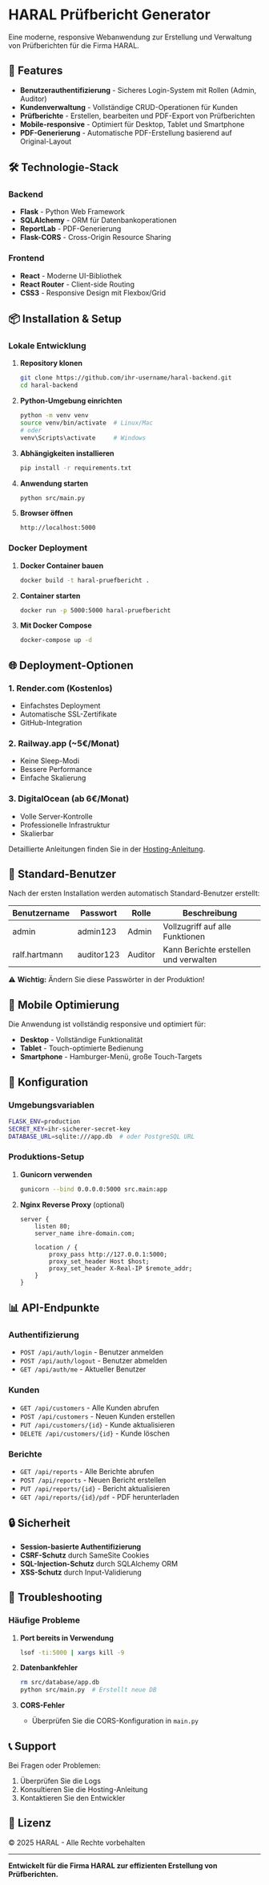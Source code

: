 # HARAL Prüfbericht Generator

Eine moderne, responsive Webanwendung zur Erstellung und Verwaltung von Prüfberichten für die Firma HARAL.

## 🚀 Features

- **Benutzerauthentifizierung** - Sicheres Login-System mit Rollen (Admin, Auditor)
- **Kundenverwaltung** - Vollständige CRUD-Operationen für Kunden
- **Prüfberichte** - Erstellen, bearbeiten und PDF-Export von Prüfberichten
- **Mobile-responsive** - Optimiert für Desktop, Tablet und Smartphone
- **PDF-Generierung** - Automatische PDF-Erstellung basierend auf Original-Layout

## 🛠️ Technologie-Stack

### Backend
- **Flask** - Python Web Framework
- **SQLAlchemy** - ORM für Datenbankoperationen
- **ReportLab** - PDF-Generierung
- **Flask-CORS** - Cross-Origin Resource Sharing

### Frontend
- **React** - Moderne UI-Bibliothek
- **React Router** - Client-side Routing
- **CSS3** - Responsive Design mit Flexbox/Grid

## 📦 Installation & Setup

### Lokale Entwicklung

1. **Repository klonen**
   ```bash
   git clone https://github.com/ihr-username/haral-backend.git
   cd haral-backend
   ```

2. **Python-Umgebung einrichten**
   ```bash
   python -m venv venv
   source venv/bin/activate  # Linux/Mac
   # oder
   venv\Scripts\activate     # Windows
   ```

3. **Abhängigkeiten installieren**
   ```bash
   pip install -r requirements.txt
   ```

4. **Anwendung starten**
   ```bash
   python src/main.py
   ```

5. **Browser öffnen**
   ```
   http://localhost:5000
   ```

### Docker Deployment

1. **Docker Container bauen**
   ```bash
   docker build -t haral-pruefbericht .
   ```

2. **Container starten**
   ```bash
   docker run -p 5000:5000 haral-pruefbericht
   ```

3. **Mit Docker Compose**
   ```bash
   docker-compose up -d
   ```

## 🌐 Deployment-Optionen

### 1. Render.com (Kostenlos)
- Einfachstes Deployment
- Automatische SSL-Zertifikate
- GitHub-Integration

### 2. Railway.app (~5€/Monat)
- Keine Sleep-Modi
- Bessere Performance
- Einfache Skalierung

### 3. DigitalOcean (ab 6€/Monat)
- Volle Server-Kontrolle
- Professionelle Infrastruktur
- Skalierbar

Detaillierte Anleitungen finden Sie in der [Hosting-Anleitung](hosting-guide.md).

## 👥 Standard-Benutzer

Nach der ersten Installation werden automatisch Standard-Benutzer erstellt:

| Benutzername | Passwort | Rolle | Beschreibung |
|-------------|----------|-------|--------------|
| admin | admin123 | Admin | Vollzugriff auf alle Funktionen |
| ralf.hartmann | auditor123 | Auditor | Kann Berichte erstellen und verwalten |

⚠️ **Wichtig:** Ändern Sie diese Passwörter in der Produktion!

## 📱 Mobile Optimierung

Die Anwendung ist vollständig responsive und optimiert für:
- **Desktop** - Vollständige Funktionalität
- **Tablet** - Touch-optimierte Bedienung
- **Smartphone** - Hamburger-Menü, große Touch-Targets

## 🔧 Konfiguration

### Umgebungsvariablen

```bash
FLASK_ENV=production
SECRET_KEY=ihr-sicherer-secret-key
DATABASE_URL=sqlite:///app.db  # oder PostgreSQL URL
```

### Produktions-Setup

1. **Gunicorn verwenden**
   ```bash
   gunicorn --bind 0.0.0.0:5000 src.main:app
   ```

2. **Nginx Reverse Proxy** (optional)
   ```nginx
   server {
       listen 80;
       server_name ihre-domain.com;
       
       location / {
           proxy_pass http://127.0.0.1:5000;
           proxy_set_header Host $host;
           proxy_set_header X-Real-IP $remote_addr;
       }
   }
   ```

## 📊 API-Endpunkte

### Authentifizierung
- `POST /api/auth/login` - Benutzer anmelden
- `POST /api/auth/logout` - Benutzer abmelden
- `GET /api/auth/me` - Aktueller Benutzer

### Kunden
- `GET /api/customers` - Alle Kunden abrufen
- `POST /api/customers` - Neuen Kunden erstellen
- `PUT /api/customers/{id}` - Kunde aktualisieren
- `DELETE /api/customers/{id}` - Kunde löschen

### Berichte
- `GET /api/reports` - Alle Berichte abrufen
- `POST /api/reports` - Neuen Bericht erstellen
- `PUT /api/reports/{id}` - Bericht aktualisieren
- `GET /api/reports/{id}/pdf` - PDF herunterladen

## 🔒 Sicherheit

- **Session-basierte Authentifizierung**
- **CSRF-Schutz** durch SameSite Cookies
- **SQL-Injection-Schutz** durch SQLAlchemy ORM
- **XSS-Schutz** durch Input-Validierung

## 🐛 Troubleshooting

### Häufige Probleme

1. **Port bereits in Verwendung**
   ```bash
   lsof -ti:5000 | xargs kill -9
   ```

2. **Datenbankfehler**
   ```bash
   rm src/database/app.db
   python src/main.py  # Erstellt neue DB
   ```

3. **CORS-Fehler**
   - Überprüfen Sie die CORS-Konfiguration in `main.py`

## 📞 Support

Bei Fragen oder Problemen:
1. Überprüfen Sie die Logs
2. Konsultieren Sie die Hosting-Anleitung
3. Kontaktieren Sie den Entwickler

## 📄 Lizenz

© 2025 HARAL - Alle Rechte vorbehalten

---

**Entwickelt für die Firma HARAL zur effizienten Erstellung von Prüfberichten.**

